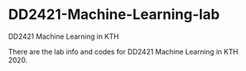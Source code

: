 # DD2421-Machine-Learning-lab
DD2421 Machine Learning in KTH

There are the lab info and codes for DD2421 Machine Learning in KTH 2020.
